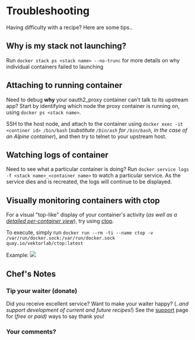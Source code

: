 # Troubleshooting

Having difficulty with a recipe? Here are some tips..

## Why is my stack not launching?

Run ```docker stack ps <stack name> --no-trunc``` for more details on why individual containers failed to launching

## Attaching to running container

Need to debug **why** your oauth2_proxy container can't talk to its upstream app? Start by identifying which node the proxy container is running on, using ```docker ps <stack name>```.

SSH to the host node, and attach to the container using ```docker exec -it <continer id> /bin/bash``` (_substitute ```/bin/ash``` for ```/bin/bash```, in the case of an Alpine container_), and then try to telnet to your upstream host.

## Watching logs of container

Need to see what a particular container is doing? Run ```docker service logs -f <stack name>_<container name>``` to watch a particular service. As the service dies and is recreated, the logs will continue to be displayed.

## Visually monitoring containers with ctop

For a visual "top-like" display of your container's activity (_as well as a [detailed per-container view](https://github.com/bcicen/ctop/blob/master/_docs/single.md)_), try using [ctop](https://github.com/bcicen/ctop).

To execute, simply run ```docker run --rm -ti --name ctop -v /var/run/docker.sock:/var/run/docker.sock quay.io/vektorlab/ctop:latest```

Example:
![](https://github.com/bcicen/ctop/raw/master/_docs/img/grid.gif)

## Chef's Notes

### Tip your waiter (donate) 

Did you receive excellent service? Want to make your waiter happy? (_..and support development of current and future recipes!_) See the [support](/support/) page for (_free or paid)_ ways to say thank you! 

### Your comments? 
